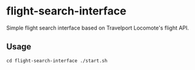 # flight-search-interface
Simple flight search interface based on Travelport Locomote's flight API.

## Usage
`
cd flight-search-interface
./start.sh
`
